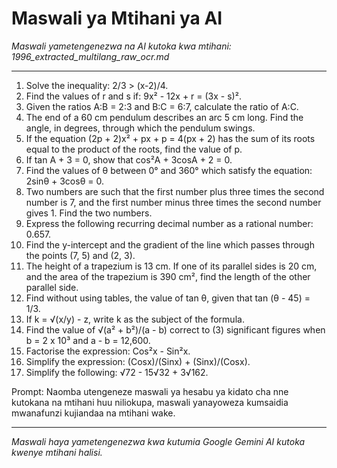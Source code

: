 # Maswali ya Mtihani ya AI
*Maswali yametengenezwa na AI kutoka kwa mtihani: 1996_extracted_multilang_raw_ocr.md*

---

1. Solve the inequality: 2/3 > (x-2)/4.
2. Find the values of r and s if: 9x² - 12x + r = (3x - s)².
3. Given the ratios A:B = 2:3 and B:C = 6:7, calculate the ratio of A:C.
4. The end of a 60 cm pendulum describes an arc 5 cm long. Find the angle, in degrees, through which the pendulum swings.
5. If the equation (2p + 2)x² + px + p = 4(px + 2) has the sum of its roots equal to the product of the roots, find the value of p.
6. If tan A + 3 = 0, show that cos²A + 3cosA + 2 = 0.
7. Find the values of θ between 0° and 360° which satisfy the equation: 2sinθ + 3cosθ = 0.
8. Two numbers are such that the first number plus three times the second number is 7, and the first number minus three times the second number gives 1. Find the two numbers.
9. Express the following recurring decimal number as a rational number: 0.657.
10. Find the y-intercept and the gradient of the line which passes through the points (7, 5) and (2, 3).
11. The height of a trapezium is 13 cm. If one of its parallel sides is 20 cm, and the area of the trapezium is 390 cm², find the length of the other parallel side.
12. Find without using tables, the value of tan θ, given that tan (θ - 45) = 1/3.
13. If k = √(x/y) - z, write k as the subject of the formula.
14. Find the value of √(a² + b²)/(a - b) correct to (3) significant figures when b = 2 x 10³ and a - b = 12,600.
15. Factorise the expression: Cos²x - Sin²x.
16. Simplify the expression: (Cosx)/(Sinx) + (Sinx)/(Cosx).
17. Simplify the following: √72 - 15√32 + 3√162.

Prompt: Naomba utengeneze maswali ya hesabu ya kidato cha nne kutokana na mtihani huu niliokupa, maswali yanayoweza kumsaidia mwanafunzi kujiandaa na mtihani wake.

---
*Maswali haya yametengenezwa kwa kutumia Google Gemini AI kutoka kwenye mtihani halisi.*
